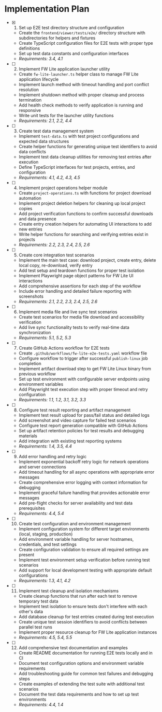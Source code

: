 # Implementation Plan

- [x] 1. Set up E2E test directory structure and configuration





  - Create the `frontend/viewer/tests/e2e/` directory structure with subdirectories for helpers and fixtures
  - Create TypeScript configuration files for E2E tests with proper type definitions
  - Set up test data constants and configuration interfaces
  - _Requirements: 3.4, 4.1_

- [ ] 2. Implement FW Lite application launcher utility
  - Create `fw-lite-launcher.ts` helper class to manage FW Lite application lifecycle
  - Implement launch method with timeout handling and port conflict resolution
  - Implement shutdown method with proper cleanup and process termination
  - Add health check methods to verify application is running and responsive
  - Write unit tests for the launcher utility functions
  - _Requirements: 2.1, 2.2, 4.4_

- [ ] 3. Create test data management system
  - Implement `test-data.ts` with test project configurations and expected data structures
  - Create helper functions for generating unique test identifiers to avoid data conflicts
  - Implement test data cleanup utilities for removing test entries after execution
  - Define TypeScript interfaces for test projects, entries, and configuration
  - _Requirements: 4.1, 4.2, 4.3, 4.5_

- [ ] 4. Implement project operations helper module
  - Create `project-operations.ts` with functions for project download automation
  - Implement project deletion helpers for cleaning up local project copies
  - Add project verification functions to confirm successful downloads and data presence
  - Create entry creation helpers for automating UI interactions to add new entries
  - Write helper functions for searching and verifying entries exist in projects
  - _Requirements: 2.2, 2.3, 2.4, 2.5, 2.6_

- [ ] 5. Create core integration test scenarios
  - Implement the main test case: download project, create entry, delete local copy, re-download, verify entry
  - Add test setup and teardown functions for proper test isolation
  - Implement Playwright page object patterns for FW Lite UI interactions
  - Add comprehensive assertions for each step of the workflow
  - Include error handling and detailed failure reporting with screenshots
  - _Requirements: 2.1, 2.2, 2.3, 2.4, 2.5, 2.6_

- [ ] 6. Implement media file and live sync test scenarios
  - Create test scenarios for media file download and accessibility verification
  - Add live sync functionality tests to verify real-time data synchronization
  - _Requirements: 5.1, 5.2, 5.3_

- [ ] 7. Create GitHub Actions workflow for E2E tests
  - Create `.github/workflows/fw-lite-e2e-tests.yaml` workflow file
  - Configure workflow to trigger after successful `publish-linux` job completion
  - Implement artifact download step to get FW Lite Linux binary from previous workflow
  - Set up test environment with configurable server endpoints using environment variables
  - Add Playwright test execution step with proper timeout and retry configuration
  - _Requirements: 1.1, 1.2, 3.1, 3.2, 3.3_

- [ ] 8. Configure test result reporting and artifact management
  - Implement test result upload for pass/fail status and detailed logs
  - Add screenshot and video capture for failed test scenarios
  - Configure test report generation compatible with GitHub Actions
  - Set up artifact retention policies for test results and debugging materials
  - Add integration with existing test reporting systems
  - _Requirements: 1.4, 3.5, 4.4_

- [ ] 9. Add error handling and retry logic
  - Implement exponential backoff retry logic for network operations and server connections
  - Add timeout handling for all async operations with appropriate error messages
  - Create comprehensive error logging with context information for debugging
  - Implement graceful failure handling that provides actionable error messages
  - Add pre-flight checks for server availability and test data prerequisites
  - _Requirements: 4.4, 5.4_

- [ ] 10. Create test configuration and environment management
  - Implement configuration system for different target environments (local, staging, production)
  - Add environment variable handling for server hostnames, credentials, and test settings
  - Create configuration validation to ensure all required settings are present
  - Implement test environment setup verification before running test scenarios
  - Add support for local development testing with appropriate default configurations
  - _Requirements: 1.3, 4.1, 4.2_

- [ ] 11. Implement test cleanup and isolation mechanisms
  - Create cleanup functions that run after each test to remove temporary test data
  - Implement test isolation to ensure tests don't interfere with each other's data
  - Add database cleanup for test entries created during test execution
  - Create unique test session identifiers to avoid conflicts between parallel test runs
  - Implement proper resource cleanup for FW Lite application instances
  - _Requirements: 4.5, 5.4, 5.5_

- [ ] 12. Add comprehensive test documentation and examples
  - Create README documentation for running E2E tests locally and in CI
  - Document test configuration options and environment variable requirements
  - Add troubleshooting guide for common test failures and debugging steps
  - Create examples of extending the test suite with additional test scenarios
  - Document the test data requirements and how to set up test environments
  - _Requirements: 4.4, 1.4_
